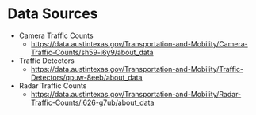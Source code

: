 # Data Sources
- Camera Traffic Counts
    - https://data.austintexas.gov/Transportation-and-Mobility/Camera-Traffic-Counts/sh59-i6y9/about_data
- Traffic Detectors
    - https://data.austintexas.gov/Transportation-and-Mobility/Traffic-Detectors/qpuw-8eeb/about_data
- Radar Traffic Counts
    - https://data.austintexas.gov/Transportation-and-Mobility/Radar-Traffic-Counts/i626-g7ub/about_data
